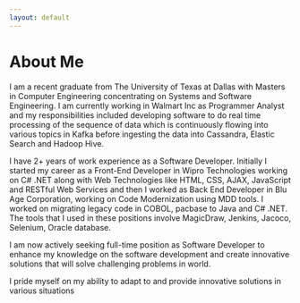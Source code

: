```yaml
---
layout: default
---
```


# [](#header-1)About Me

I am a recent graduate from The University of Texas at Dallas with Masters in Computer Engineering concentrating on Systems and Software Engineering. I am currently working in Walmart Inc as Programmer Analyst and my responsibilities included developing software to do real time processing of the sequence of data which is continuously flowing into various topics in Kafka before ingesting the data into Cassandra, Elastic Search and Hadoop Hive.

I have 2+ years of work experience as a Software Developer. Initially I started my career as a Front-End Developer in Wipro Technologies working on C# .NET along with Web Technologies like HTML, CSS, AJAX, JavaScript and RESTful Web Services and then I worked as Back End Developer in Blu Age Corporation, working on Code Modernization using MDD tools. I worked on migrating legacy code in COBOL, pacbase to Java and C# .NET. The tools that I used in these positions involve MagicDraw, Jenkins, Jacoco, Selenium, Oracle database.

I am now actively seeking full-time position as Software Developer to enhance my knowledge on the software development and create innovative solutions that will solve challenging problems in world. 

I pride myself on my ability to adapt to and provide innovative solutions in various situations